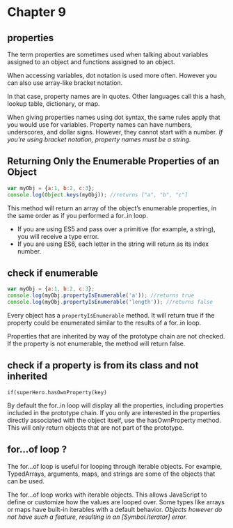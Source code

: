 # Chapter 9

## properties

The term properties are sometimes used when talking about variables assigned to an object and functions assigned to an
object.

When accessing variables, dot notation is used more often. However you can also use array-like bracket notation.

In that case, property names are in quotes. Other languages call this a hash, lookup table, dictionary, or map.

When giving properties names using dot syntax, the same rules apply that you would use for variables. Property names can
have numbers, underscores, and dollar signs. However, they cannot start with a number. *If you’re using bracket
notation, property names must be a string.*

## Returning Only the Enumerable Properties of an Object

```js
var myObj = {a:1, b:2, c:3};
console.log(Object.keys(myObj)); //returns ["a", "b", "c"]
```

This method will return an array of the object’s enumerable properties, in the same order as if you performed a for..in
loop.

* If you are using ES5 and pass over a primitive (for example, a string), you will receive a type error.
* If you are using ES6, each letter in the string will return as its index number.

## check if enumerable

```js
var myObj = {a:1, b:2, c:3};
console.log(myObj.propertyIsEnumerable('a')); //returns true
console.log(myObj.propertyIsEnumerable('length')); //returns false
```

Every object has a `propertyIsEnumerable` method. It will return true if the property could be enumerated similar to the
results of a for..in loop.

Properties that are inherited by way of the prototype chain are not checked. If the property is not enumerable, the
method will return false.

## check if a property is from its class and not inherited

`if(superHero.hasOwnProperty(key)`

By default the for..in loop will display all the properties, including properties included in the prototype chain. If
you only are interested in the properties directly associated with the object itself, use the hasOwnProperty method.
This will only return objects that are not part of the prototype.

## for...of loop ?

The for...of loop is useful for looping through iterable objects. For example, TypedArrays, arguments, maps, and strings
are some of the objects that can be used.

The for...of loop works with iterable objects. This allows JavaScript to define or customize how the values are looped
over. Some types like arrays or maps have built-in iterables with a default behavior.
*Objects however do not have such a feature, resulting in an [Symbol.iterator] error.*